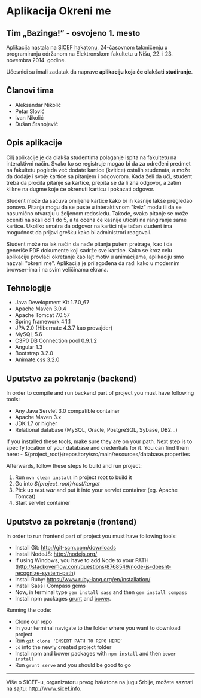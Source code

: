 # Aplikacija Okreni me
## Tim „Bazinga!” - osvojeno 1. mesto

Aplikacija nastala na [SICEF hakatonu](http://sicef.info/hakaton/), 24-časovnom takmičenju u programiranju održanom na Elektronskom fakultetu u Nišu, 22. i 23. novembra 2014. godine. 

Učesnici su imali zadatak da naprave **aplikaciju koja će olakšati studiranje**.


## Članovi tima
* Aleksandar Nikolić
* Petar Slović
* Ivan Nikolić
* Dušan Stanojević


## Opis aplikacije
Cilj aplikacije je da olakša studentima polaganje ispita na fakultetu na interaktivni način. Svako ko se registruje mogao bi da za određeni predmet na fakultetu pogleda već dodate kartice (kvitice) ostalih studenata, a može da dodaje i svoje kartice sa pitanjem i odgovorom. Kada želi da uči, student treba da pročita pitanje sa kartice, prepita se da li zna odgovor, a zatim klikne na dugme koje će okrenuti karticu i pokazati odgovor. 

Student može da sačuva omiljene kartice kako bi ih kasnije lakše pregledao ponovo. Pitanja mogu da se puste u interaktivnom "kviz" modu ili da se nasumično otvaraju u željenom redosledu. Takođe,  svako pitanje se može oceniti na skali od 1 do 5, a ta ocena će kasnije uticati na rangiranje same kartice. Ukoliko smatra da odgovor na kartici nije tačan student ima mogućnost da prijavi grešku kako bi administrori reagovali. 

Student može na lak način da nađe pitanja putem pretrage, kao i da generiše PDF dokumente koji sadrže sve kartice. Kako se kroz celu aplikaciju provlači okretanje kao lajt motiv u animacijama, aplikaciju smo nazvali "okreni me". Aplikacija je prilagođena da radi kako u modernim browser-ima i na svim veličinama ekrana.


## Tehnologije
* Java Development Kit 1.7.0_67
* Apache Maven 3.0.4
* Apache Tomcat 7.0.57
* Spring framework 4.1.1
* JPA 2.0 (Hibernate 4.3.7 kao provajder)
* MySQL 5.6
* C3P0 DB Connection pool 0.9.1.2
* Angular 1.3
* Bootstrap 3.2.0
* Animate.css 3.2.0


## Uputstvo za pokretanje (backend)
In order to compile and run backend part of project you must have following tools:
* Any Java Servlet 3.0 compatible container
* Apache Maven 3.x
* JDK 1.7 or higher
* Relational database (MySQL, Oracle, PostgreSQL, Sybase, DB2...)

If you installed these tools, make sure they are on your path. Next step is to 
specify location of your database and credentials for it. You can find them here:
	- ${project_root}/repository/src/main/resources/database.properties

Afterwards, follow these steps to build and run project:  
1. Run `mvn clean install` in project root to build it  
2. Go into _${project_root}/rest/target_  
3. Pick up _rest.war_ and put it into your servlet container (eg. Apache Tomcat)  
4. Start servlet container  


## Uputstvo za pokretanje (frontend)
In order to run frontend part of project you must have following tools:
* Install Git: http://git-scm.com/downloads
* Install NodeJS: http://nodejs.org/
* If using Windows, you have to add Node to your PATH 
(http://stackoverflow.com/questions/8768549/node-js-doesnt-recognize-system-path)
* Install Ruby: https://www.ruby-lang.org/en/installation/
* Install Sass i Compass gems
* Now, in terminal type `gem install sass` and then `gem install compass`
* Install npm packages [grunt](http://gruntjs.com/getting-started) and [bower](http://bower.io/#install-bower).

Running the code:
* Clone our repo
* In your terminal navigate to the folder where you want to download project
* Run `git clone ‘INSERT PATH TO REPO HERE’`
* `cd` into the newly created project folder
* Install npm and bower packages with `npm install` and then `bower install`
* Run `grunt serve` and you should be good to go

----------
Više o SICEF-u, organizatoru prvog hakatona na jugu Srbije, možete saznati na sajtu: http://www.sicef.info. 
